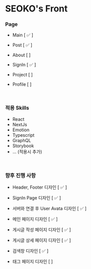 # SEOKO's Front

### **Page**

- Main [ ✅ ]

- Post [ ✅ ]

- About [ ]

- SignIn [ ✅ ]

- Project [ ]

- Profile [ ]

<br />

### **적용 Skills**

- React
- NextJs
- Emotion
- Typescript
- GraphQL
- Storybook
- ... (적용시 추가)

<br />

### **향후 진행 사항**

- Header, Footer 디자인 [ ✅ ]

- SignIn Page 디자인 [ ✅ ]

- 서버와 연결 후 User Avata 디자인 [ ✅ ]

- 메인 페이지 디자인 [ ✅ ]

- 게시글 작성 페이지 디자인 [ ✅ ]

- 게시글 상세 페이지 디자인 [ ✅ ]

- 검색창 디자인 [ ✅ ]

- 태그 페이지 디자인 [ ]
